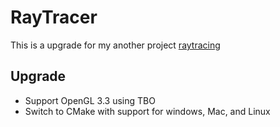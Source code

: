# RayTracer
This is a upgrade for my another project [raytracing](https://github.com/Joecheong2006/raytracing)

## Upgrade
* Support OpenGL 3.3 using TBO
* Switch to CMake with support for windows, Mac, and Linux
